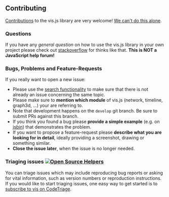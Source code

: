 ## Contributing

[Contributions](//github.com/almende/vis/blob/master/misc/how_to_help.md) to the vis.js library are very welcome! [We can't do this alone](//github.com/almende/vis/blob/master/misc/we_need_help.md).

### Questions
If you have any *general question* on how to use the vis.js library in your own project please check out [stackoverflow](http://stackoverflow.com/questions/tagged/vis.js) for thinks like that. **This is NOT a JavaScript help forum!**

### Bugs, Problems and Feature-Requests
If you really want to open a new issue:
* Please use the [search functionality](//github.com/almende/vis/issues) to make sure that there is not already an issue concerning the same topic.
* Please make sure to **mention which module** of vis.js (network, timeline, graph3d, ...) your are referring to.
* Note that development happens on the `develop` git branch. Be sure to submit PRs against this branch.
* If you think you found a bug please **provide a simple example** (e.g. on [jsbin](jsbin.com)) that demonstrates the problem.
* If you want to propose a feature-request please **describe what you are looking for in detail**, ideally providing a screenshot, drawing or something similar.
* **Close the issue later**, when the issue is no longer needed.

### Triaging issues [![Open Source Helpers](https://www.codetriage.com/almende/vis/badges/users.svg)](https://www.codetriage.com/almende/vis)

You can triage issues which may include reproducing bug reports or asking for vital information, such as version numbers or reproduction instructions. If you would like to start triaging issues, one easy way to get started is to [subscribe to vis on CodeTriage](https://www.codetriage.com/almende/vis).

